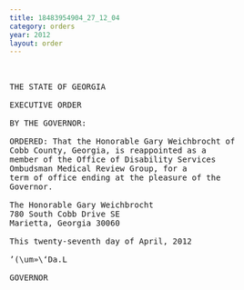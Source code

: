 ```yaml
---
title: 18483954904_27_12_04
category: orders
year: 2012
layout: order
---
```


<pre> 

THE STATE OF GEORGIA

EXECUTIVE ORDER

BY THE GOVERNOR:

ORDERED: That the Honorable Gary Weichbrocht of
Cobb County, Georgia, is reappointed as a
member of the Office of Disability Services
Ombudsman Medical Review Group, for a
term of office ending at the pleasure of the
Governor.

The Honorable Gary Weichbrocht
780 South Cobb Drive SE
Marietta, Georgia 30060

This twenty-seventh day of April, 2012

’(\um»\‘Da.L

GOVERNOR

</pre>
